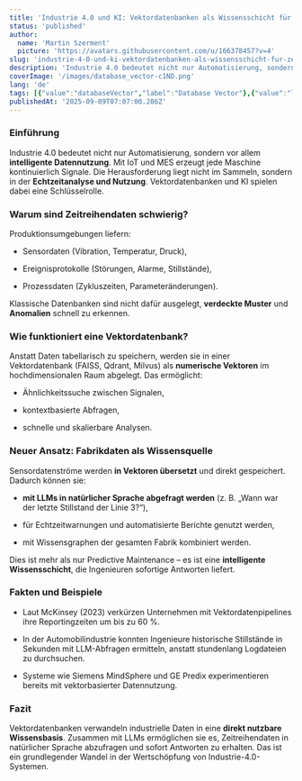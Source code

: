 ```yaml
---
title: 'Industrie 4.0 und KI: Vektordatenbanken als Wissensschicht für Zeitreihendaten'
status: 'published'
author:
  name: 'Martin Szerment'
  picture: 'https://avatars.githubusercontent.com/u/166378457?v=4'
slug: 'industrie-4-0-und-ki-vektordatenbanken-als-wissensschicht-fur-zeitreihendaten'
description: 'Industrie 4.0 bedeutet nicht nur Automatisierung, sondern vor allem intelligente Datennutzung. Mit IoT und MES erzeugt jede Maschine kontinuierlich Signale. Die Herausforderung liegt nicht im Sammeln, sondern in der Echtzeitanalyse und Nutzung. Vektordatenbanken und KI spielen dabei eine Schlüsselrolle.'
coverImage: '/images/database_vector-c1ND.png'
lang: 'de'
tags: [{"value":"databaseVector","label":"Database Vector"},{"value":"llmModels","label":"LLM Models"},{"value":"industry40","label":"Industry 4.0"}]
publishedAt: '2025-09-09T07:07:00.286Z'
---
```


### Einführung

Industrie 4.0 bedeutet nicht nur Automatisierung, sondern vor allem **intelligente Datennutzung**. Mit IoT und MES erzeugt jede Maschine kontinuierlich Signale. Die Herausforderung liegt nicht im Sammeln, sondern in der **Echtzeitanalyse und Nutzung**. Vektordatenbanken und KI spielen dabei eine Schlüsselrolle.

### Warum sind Zeitreihendaten schwierig?

Produktionsumgebungen liefern:

- Sensordaten (Vibration, Temperatur, Druck),

- Ereignisprotokolle (Störungen, Alarme, Stillstände),

- Prozessdaten (Zykluszeiten, Parameteränderungen).

Klassische Datenbanken sind nicht dafür ausgelegt, **verdeckte Muster** und **Anomalien** schnell zu erkennen.

### Wie funktioniert eine Vektordatenbank?

Anstatt Daten tabellarisch zu speichern, werden sie in einer Vektordatenbank (FAISS, Qdrant, Milvus) als **numerische Vektoren** im hochdimensionalen Raum abgelegt. Das ermöglicht:

- Ähnlichkeitssuche zwischen Signalen,

- kontextbasierte Abfragen,

- schnelle und skalierbare Analysen.

### Neuer Ansatz: Fabrikdaten als Wissensquelle

Sensordatenströme werden **in Vektoren übersetzt** und direkt gespeichert. Dadurch können sie:

- **mit LLMs in natürlicher Sprache abgefragt werden** (z. B. „Wann war der letzte Stillstand der Linie 3?“),

- für Echtzeitwarnungen und automatisierte Berichte genutzt werden,

- mit Wissensgraphen der gesamten Fabrik kombiniert werden.

Dies ist mehr als nur Predictive Maintenance – es ist eine **intelligente Wissensschicht**, die Ingenieuren sofortige Antworten liefert.

### Fakten und Beispiele

- Laut McKinsey (2023) verkürzen Unternehmen mit Vektordatenpipelines ihre Reportingzeiten um bis zu 60 %.

- In der Automobilindustrie konnten Ingenieure historische Stillstände in Sekunden mit LLM-Abfragen ermitteln, anstatt stundenlang Logdateien zu durchsuchen.

- Systeme wie Siemens MindSphere und GE Predix experimentieren bereits mit vektorbasierter Datennutzung.

### Fazit

Vektordatenbanken verwandeln industrielle Daten in eine **direkt nutzbare Wissensbasis**. Zusammen mit LLMs ermöglichen sie es, Zeitreihendaten in natürlicher Sprache abzufragen und sofort Antworten zu erhalten. Das ist ein grundlegender Wandel in der Wertschöpfung von Industrie-4.0-Systemen.